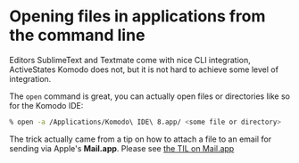 # Opening files in applications from the command line

Editors SublimeText and Textmate come with nice CLI integration, ActiveStates Komodo does not, but it is not hard to achieve some level of integration.

The `open` command is great, you can actually open files or directories like so for the Komodo IDE:

```bash
% open -a /Applications/Komodo\ IDE\ 8.app/ <some file or directory>
```

The trick actually came from a tip on how to attach a file to an email for sending via Apple's **Mail.app**. Please see [the TIL on Mail.app](../mailapp/mail_file_from_cli.md)
